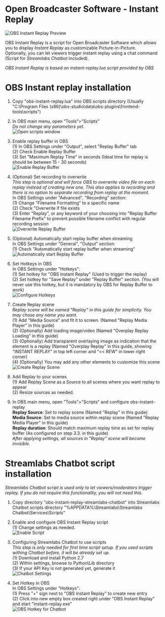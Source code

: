 # Open Broadcaster Software - Instant Replay
![OBS Instant Replay Preview](https://raw.githubusercontent.com/tomaae/obs-instant-replay/github-resources/obs_preview.PNG)

OBS Instant Replay is a script for Open Broadcaster Software which allows you to display *Instant Replay* as customizable Picture-in-Picture.  
Optionally, you can let viewers trigger instant replay using a chat command (Script for *Streamlabs Chatbot* included).  

*OBS Instant Replay is based on instant-replay.lua script provided by OBS*

# OBS Instant replay installation
1. Copy "obs-instant-replay.lua" into OBS scripts directory (Usually "C:\Program Files (x86)\obs-studio\data\obs-plugins\frontend-tools\scripts\")  

2. In OBS main menu, open "Tools">"Scripts"  
*Do not change any parameters yet.*  
![Open scripts window](https://raw.githubusercontent.com/tomaae/obs-instant-replay/github-resources/obs_scripts_open.png)

3. Enable replay buffer in OBS  
(1) In OBS Settings under "Output", select "Replay Buffer" tab  
(2) Check Enable Replay Buffer  
(3) Set "Maximum Replay Time" in seconds (Ideal time for replay is should be between 15 - 30 seconds)  
![Enable Replay Buffer](https://raw.githubusercontent.com/tomaae/obs-instant-replay/github-resources/obs_settings_replaybuffer.PNG)

4. (Optional) Set recording to overwrite  
*This step is optional and will force OBS to overwrite video file on each replay instead of creating new one. This also applies to recording and there is no option to separate recording from replay at the moment.*  
In OBS Settings under "Advanced", "Recording" section:  
(1) Change "Filename Formatting" to a specific name  
(2) Check "Overwrite if file exists  
(3) Enter "Replay", or any keyword of your choosing into "Replay Buffer Filename Prefix" to prevent possible filename conflict with regular recording session  
![Overwrite Replay Buffer](https://raw.githubusercontent.com/tomaae/obs-instant-replay/github-resources/obs_settings_recording.PNG)

5. (Optional) Automatically start replay buffer when streaming  
In OBS Settings under "General", "Output" section:  
(1) Check "Automatically start replay buffer when streaming"  
![Automatically start Replay Buffer](https://raw.githubusercontent.com/tomaae/obs-instant-replay/github-resources/obs_settings_automaticreplaybuffer.PNG)

6. Set Hotkeys in OBS  
In OBS Settings under "Hotkeys":  
(1) Set hotkey for "OBS Instant Replay" (Used to trigger the replay)  
(2) Set hotkey for "Save Replay" under "Replay Buffer" section. (You will never use this hotkey, but it is mandatory by OBS for Replay Buffer to work)  
![Configure Hotkeys](https://raw.githubusercontent.com/tomaae/obs-instant-replay/github-resources/obs_settings_hotkeys.PNG)

7. Create Replay scene  
*Replay scene will be named "Replay" in this guide for simplicity. You may chose any name you want.*  
(1) Add "Media Source" and fit it to screen. (Named "Replay Media Player" in this guide)  
(2) (Optionally) Add loading image/video (Named "Overplay Replay Loading" in this guide)  
(3) (Optionally) Add transparent overlaying image as indication that the element is a replay (Named "Overplay Replay" in this guide, showing "INSTANT REPLAY" in top left corner and "<< REW" in lower right corner)  
(4) (Optionally) You may add any other elements to customize this scene  
![Create Replay Scene](https://raw.githubusercontent.com/tomaae/obs-instant-replay/github-resources/obs_scene_create.PNG)

8. Add Replay to your scenes  
(1) Add Replay Scene as a Source to all scenes where you want replay to appear  
(2) Resize sources as needed.  

9. In OBS main menu, open "Tools">"Scripts" and configure obs-instant-replay  
**Replay Source**: Set to replay scene (Named "Replay" in this guide)  
**Media Source**: Set to media source within replay scene (Named "Replay Media Player" in this guide)  
**Replay duration**: Should match maximum replay time as set for replay buffer (As configured on step 3.3. in this guide)  
*After applying settings, all sources in "Replay" scene will become invisible.*  

# Streamlabs Chatbot script installation
*Streamlabs Chatbot script is used only to let viewers/moderators trigger replay. If you do not require this functionality, you will not need this.*
1. Copy directory "obs-instant-replay-streamlabs-chatbot" into Streamlabs Chatbot scripts directory "%APPDATA%\Streamlabs\Streamlabs Chatbot\Services\Scripts\"  

2. Enable and configure OBS Instant Replay script  
(1) Change settings as needed.  
![Enable Script](https://raw.githubusercontent.com/tomaae/obs-instant-replay/github-resources/slcb_scripts.PNG)

3. Configuring Streamlabs Chatbot to use scripts  
*This step is only needed for first time script setup. If you used scripts withing Chatbot before, it will be already set up.*  
(1) Download and install Python 2.7  
(2) Within settings, browse to Python\Lib directory  
(3) If your API Key is not generated yet, generate it  
![Chatbot Settings](https://raw.githubusercontent.com/tomaae/obs-instant-replay/github-resources/slcb_settings.PNG)

4. Set Hotkey in OBS  
In OBS Settings under "Hotkeys":  
(1) Press "+" sign next to "OBS Instant Replay" to create new entry  
(2) Click into new empty box created right under "OBS Instant Replay" and start "instant-replay.exe"  
![OBS Hotkey for Chatbot](https://raw.githubusercontent.com/tomaae/obs-instant-replay/github-resources/obs_slcb_hotkey.PNG)
